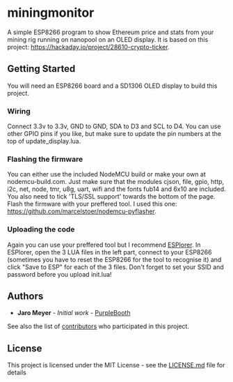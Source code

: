 # miningmonitor

A simple ESP8266 program to show Ethereum price and stats from your mining rig running on nanopool on an OLED display. It is based on this project: https://hackaday.io/project/28610-crypto-ticker.

## Getting Started

You will need an ESP8266 board and a SD1306 OLED display to build this project.

### Wiring

Connect 3.3v to 3.3v, GND to GND, SDA to D3 and SCL to D4. You can use other GPIO pins if you like, but make sure to update the pin numbers at the top of update_display.lua.

### Flashing the firmware

You can either use the included NodeMCU build or make your own at nodemcu-build.com. Just make sure that the modules cjson, file, gpio, http, i2c, net, node, tmr, u8g, uart, wifi and the fonts fub14 and 6x10 are included. You also need to tick 'TLS/SSL support' towards the bottom of the page. Flash the firmware with your preffered tool. I used this one: https://github.com/marcelstoer/nodemcu-pyflasher.

### Uploading the code

Again you can use your preffered tool but I recommend [ESPlorer](https://esp8266.ru/esplorer). In ESPlorer, open the 3 LUA files in the left part, connect to your ESP8266 (sometimes you have to reset the ESP8266 for the tool to recognise it) and click "Save to ESP" for each of the 3 files. Don't forget to set your SSID and password before you upload init.lua!

## Authors

* **Jaro Meyer** - *Initial work* - [PurpleBooth](https://github.com/o0pwnd0o)

See also the list of [contributors](https://github.com/your/project/contributors) who participated in this project.

## License

This project is licensed under the MIT License - see the [LICENSE.md](LICENSE.md) file for details
